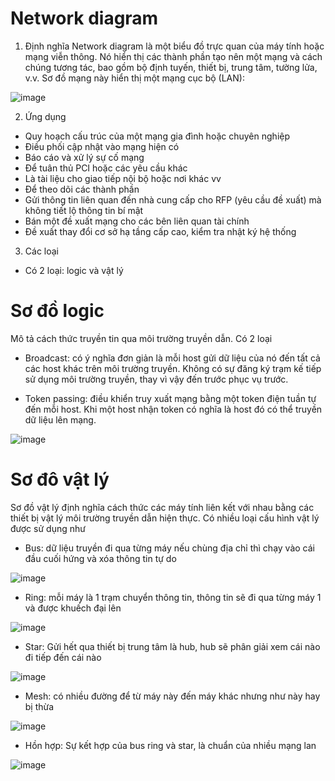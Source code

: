 # Network diagram 
1. Định nghĩa
Network diagram là một biểu đồ trực quan của máy tính hoặc mạng viễn thông. Nó hiển thị các thành phần tạo nên một mạng và cách chúng tương tác, bao gồm bộ định tuyến, thiết bị, trung tâm, tường lửa, v.v. Sơ đồ mạng này hiển thị một mạng cục bộ (LAN):

![image](https://user-images.githubusercontent.com/45547213/68084767-bbab4e80-fe6c-11e9-9449-d00fb09e3f87.png)

2. Ứng dụng
- Quy hoạch cấu trúc của một mạng gia đình hoặc chuyên nghiệp
- Điều phối cập nhật vào mạng hiện có
- Báo cáo và xử lý sự cố mạng
- Để tuân thủ PCI hoặc các yêu cầu khác
- Là tài liệu cho giao tiếp nội bộ hoặc nơi khác vv
- Để theo dõi các thành phần
- Gửi thông tin liên quan đến nhà cung cấp cho RFP (yêu cầu đề xuất) mà không tiết lộ thông tin bí mật
- Bán một đề xuất mạng cho các bên liên quan tài chính
- Đề xuất thay đổi cơ sở hạ tầng cấp cao, kiểm tra nhật ký hệ thống

3. Các loại
- Có 2 loại: logic và vật lý


# Sơ đồ logic
Mô tả cách thức truyền tin qua môi trường truyền dẫn. Có 2 loại
- Broadcast: có ý nghĩa đơn giản là mỗi host gửi dữ liệu của nó đến tất cả các host khác trên môi trường truyền. Không có sự đăng ký trạm kế tiếp sử dụng môi trường truyền, thay vì vậy đến trước phục vụ trước.

- Token passing: điều khiển truy xuất mạng bằng một token điện tuần tự đến mỗi host. Khi một host nhận token có nghĩa là host đó có thể truyền dữ liệu lên mạng.

![image](https://user-images.githubusercontent.com/45547213/68085259-a84eb200-fe71-11e9-8bbc-f8c189f46f41.png)


# Sơ đô vật lý
Sơ đồ vật lý định nghĩa cách thức các máy tính liên kết với nhau bằng các thiết bị vật lý môi trường truyền dẫn hiện thực. Có nhiều loại cấu hình vật lý được sử dụng như

- Bus: dữ liệu truyền đi qua từng máy nếu chùng địa chỉ thì chạy vào cái đầu cuối hứng và xóa thông tin tự do

![image](https://user-images.githubusercontent.com/45547213/68085285-f6fc4c00-fe71-11e9-8f84-f78305e96b18.png)

- Ring: mỗi máy là 1 trạm chuyển thông tin, thông tin sẽ đi qua từng máy 1 và được khuếch đại lên

![image](https://user-images.githubusercontent.com/45547213/68085394-23649800-fe73-11e9-8de8-bc4cbccbb36b.png)

- Star: Gửi hết qua thiết bị trung tâm là hub, hub sẽ phân giải xem cái nào đi tiếp đến cái nào

![image](https://user-images.githubusercontent.com/45547213/68085409-5d359e80-fe73-11e9-9ad0-cb6271500037.png)

- Mesh: có nhiều đường để từ máy này đến máy khác nhưng như này hay bị thừa

![image](https://user-images.githubusercontent.com/45547213/68085413-6cb4e780-fe73-11e9-99e6-7318c670ac5b.png)

- Hồn hợp: Sự kết hợp của bus ring và star, là chuẩn của nhiều mạng lan

![image](https://user-images.githubusercontent.com/45547213/68085419-87875c00-fe73-11e9-9d33-5762520a8de4.png)

